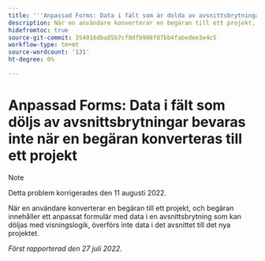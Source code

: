 ```yaml
---
title: '''Anpassad Forms: Data i fält som är dolda av avsnittsbrytningar bevaras inte när en begäran konverteras till ett projekt'
description: När en användare konverterar en begäran till ett projekt, och begäran innehåller ett anpassat formulär med data i en avsnittsbrytning som kan döljas med visningslogik, överförs inte data i det avsnittet till det nya projektet.
hidefromtoc: true
source-git-commit: 354016dba85b7cf8dfb908f87bb4fabedee3e4c5
workflow-type: tm+mt
source-wordcount: '131'
ht-degree: 0%

---
```


# Anpassad Forms: Data i fält som döljs av avsnittsbrytningar bevaras inte när en begäran konverteras till ett projekt

>[!NOTE]
>
> Detta problem korrigerades den 11 augusti 2022.

När en användare konverterar en begäran till ett projekt, och begäran innehåller ett anpassat formulär med data i en avsnittsbrytning som kan döljas med visningslogik, överförs inte data i det avsnittet till det nya projektet.

_Först rapporterad den 27 juli 2022._

